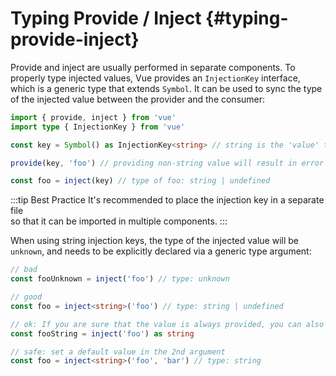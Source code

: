 # Typing Provide / Inject {#typing-provide-inject}

Provide and inject are usually performed in separate components. To properly type injected values, Vue provides an `InjectionKey` interface, which is a generic type that extends `Symbol`. It can be used to sync the type of the injected value between the provider and the consumer:

```ts
import { provide, inject } from 'vue'
import type { InjectionKey } from 'vue'

const key = Symbol() as InjectionKey<string> // string is the 'value' type

provide(key, 'foo') // providing non-string value will result in error

const foo = inject(key) // type of foo: string | undefined
```

:::tip Best Practice
It's recommended to place the injection key in a separate file  
so that it can be imported in multiple components.
:::

When using string injection keys, the type of the injected value will be `unknown`, and needs to be explicitly declared via a generic type argument:

```ts
// bad 
const fooUnknown = inject('foo') // type: unknown

// good
const foo = inject<string>('foo') // type: string | undefined

// ok: If you are sure that the value is always provided, you can also force cast the value:
const fooString = inject('foo') as string

// safe: set a default value in the 2nd argument
const foo = inject<string>('foo', 'bar') // type: string
```
